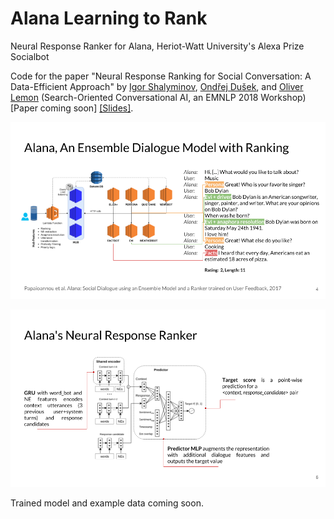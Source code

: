 # Alana Learning to Rank 
Neural Response Ranker for Alana, Heriot-Watt University's Alexa Prize Socialbot

Code for the paper "Neural Response Ranking for Social Conversation: A Data-Efficient Approach" by [Igor Shalyminov](https://github.com/ishalyminov), [Ondřej Dušek](https://tuetschek.github.io/), and [Oliver Lemon](https://github.com/olemon1) (Search-Oriented Conversational AI, an EMNLP 2018 Workshop) [Paper coming soon] [[Slides]](https://drive.google.com/open?id=1D0PIsJZUL6s0GuQhbWhxBERnKCdUb-EV).


![](alana.png)

![](neural_ranker_v2.png)

Trained model and example data coming soon.
